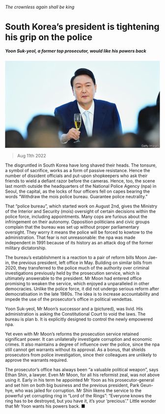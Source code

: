 ###### The crownless again shall be king

# South Korea’s president is tightening his grip on the police 

##### Yoon Suk-yeol, a former top prosecutor, would like his powers back 

![image](images/20220813_ASP004.jpg) 

> Aug 11th 2022 

The disgruntled in South Korea have long shaved their heads. The tonsure, a symbol of sacrifice, works as a form of passive resistance. Hence the number of dissident officials and put-upon shopkeepers who ask their friends to wield a defiant razor before the cameras. Hence, too, the scene last month outside the headquarters of the National Police Agency (npa) in Seoul, the capital, as the locks of four officers fell on capes bearing the words “Withdraw the mois police bureau. Guarantee police neutrality.”

That “police bureau”, which started work on August 2nd, gives the Ministry of the Interior and Security (mois) oversight of certain decisions within the police force, including appointments. Many cops are furious about the infringement on their autonomy. Opposition politicians and civic groups complain that the bureau was set up without proper parliamentary oversight. They worry it means the police will be forced to kowtow to the administration. That fear is not unreasonable: the npa was made independent in 1991 because of its history as an attack dog of the former military dictatorship.

The bureau’s establishment is a reaction to a pair of reform bills  Moon Jae-in, the previous president, left office in May. Building on similar bills from 2020, they transferred to the police much of the authority over criminal investigations previously held by the prosecution service, which is ultimately answerable to the president. Mr Moon had entered office promising to weaken the service, which enjoyed a  unparalleled in other democracies. Unlike the police force, it did not undergo serious reform after democratisation in the late 1980s. The idea is to increase accountability and impede the use of the prosecutor’s office in political vendettas. 

Yoon Suk-yeol, Mr Moon’s successor and a  (pictured), was livid. His administration is asking the Constitutional Court to void the laws. The bureau is plan b. It is explicitly designed to control the newly empowered npa. 

Yet even with Mr Moon’s reforms the prosecution service retained significant power. It can unilaterally investigate corruption and economic crimes. It also maintains a degree of influence over the police, since the npa still cannot get warrants without its approval. As a bonus, that shields prosecutors from police investigation, since their colleagues are unlikely to approve the warrants required. 

The prosecutor’s office has always been “a valuable political weapon”, says Ethan Shin, a lawyer. Even Mr Moon, for all his reformist zeal, was not above using it. Early in his term he appointed Mr Yoon as his prosecutor-general and set him on both big business and the previous president, Park Geun-hye, who was jailed for corruption. Mr Shin likens the service to the powerful yet corrupting ring in “Lord of the Rings”: “Everyone knows the ring has to be destroyed, but you have it, it’s your ‘precious’.” Little wonder that Mr Yoon wants his powers back. ■

